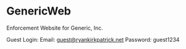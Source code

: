 # GenericWeb
Enforcement Website for Generic, Inc.

Guest Login:
Email: guest@ryankirkpatrick.net
Password: guest1234
